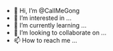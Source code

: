 - 👋 Hi, I’m @CallMeGong
- 👀 I’m interested in ...
- 🌱 I’m currently learning ...
- 💞️ I’m looking to collaborate on ...
- 📫 How to reach me ...

<!---
CallMeGong/CallMeGong is a ✨ special ✨ repository because its `README.md` (this file) appears on your GitHub profile.
You can click the Preview link to take a look at your changes.
--->

